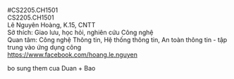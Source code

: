 #CS2205.CH1501 <br/>
CS2205.CH1501 <br/>
Lê Nguyên Hoàng, K.15, CNTT <br/>
Sở thích: Giao lưu, học hỏi, nghiên cứu Công nghệ <br/>
Quan tâm: Công nghệ Thông tin, Hệ thống thông tin, An toàn thông tin - tập trung vào ứng dụng công  <br/>
https://www.facebook.com/hoang.le.nguyen <br/>

bo sung them cua Duan + Bao <br/>
